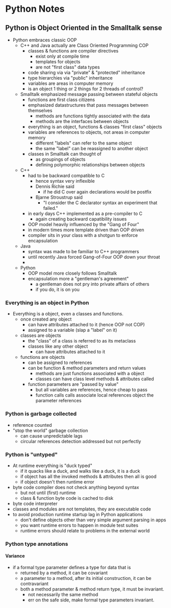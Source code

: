 # Python Notes

## Python is Object Oriented in the Smalltalk sense

* Python embraces classic OOP
  * C++ and Java actually are Class Oriented Programming COP
    * classes & functions are compiler directives
      * exist only at compile time
      * templates for objects
      * are not "first class" data types
    * code sharing via via "private" & "protected" inheritance
    * type hierarchies via "public" inheritance
    * variables are areas in computer memory
    * is an object 1 thing or 2 things for 2 threads of control?
  * Smalltalk emphasized message passing between stateful objects
    * functions are first class citizens
    * emphasized datastructures that pass messages between themselves
      * methods are functions tightly associated with the data
      * methods are the interfaces between objects
    * everything is an object, functions & classes "first class" objects
    * variables are references to objects, not areas in computer memory
      * different "labels" can refer to the same object
      * the same "label" can be reassigned to another object
    * classes in Smalltalk can thought of
      * as groupings of objects
      * defining polymorphic relationships between objects
  * C++
    * had to be backward compatible to C
      * hence syntax very inflexible
      * Dennis Richie said
        * if he did C over again declarations would be postfix
      * Bjarne Stroustrup said
        * "I consider the C declarator syntax an experiment that failed."
    * in early days C++ implemented as a pre-compiler to C
      * again creating backward capatibility issues
    * OOP model heavily influenced by the "Gang of Four"
    * in modern times more template driven than OOP driven
    * compiler sits in your class with a shotgun to enforce encapsulation
  * Java
    * syntax was made to be familiar to C++ programmers
    * until recently Java forced Gang-of-Four OOP down your throat
    * 
  * Python
    * OOP model more closely follows Smalltalk
    * encapsulation more a "gentleman's agreement"
      * a gentleman does not pry into private affairs of others
      * if you do, it is on you

### Everything is an object in Python

* Everything is a object, even a classes and functions.
  * once created any object
    * can have attributes attached to it (hence OOP not COP)
    * assigned to a variable (slap a "label" on it)
  * classes are objects
    * the "class" of a class is referred to as its metaclass
    * classes like any other object
      * can have attributes attached to it
  * functions are objects
    * can be assigned to references
    * can be function & method parameters and return values
      * methods are just functions associated with a object
      * classes can have class level methods & attributes called
    * function parameters are "passed by value"
      * but all variables are references, hence cheap to pass
      * function calls
        calls associate local references object the parameter references

### Python is garbage collected
* reference counted
* "stop the world" garbage collection
  * can cause unpredictable lags
  * circular references detection addressed but not perfectly

### Python is "untyped"
* At runtime everything is "duck typed"
  * if it quacks like a duck, and walks like a duck, it is a duck
  * if object has all the invoked methods & attributes then all is good
  * if object doesn't then runtime error
* byte code compiler does not check anything beyond syntax
  * but not until (first) runtime
  * class & function byte code is cached to disk
* byte code interpreter 
* classes and modules are not templates, they are executable code
* to avoid production runtime startup lag in Python applications
  * don't define objects other than very simple argument parsing in apps
  * you want runtime errors to happen in module test suites
  * runtime errors should relate to problems in the external world

### Python type annotations

#### Variance

* if a formal type parameter defines a type for data that is
  * returned by a method, it can be covariant
  * a parameter to a method, after its initial construction, it can be contravariant
  * both a method parameter & method return type, it must be invariant.
    * not necessarily the same method
    * err on the safe side, make formal type parameters invariant.

